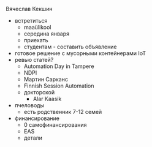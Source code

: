 Вячеслав Кекшин

- встретиться
	- maaülikool
	- середина января
	- приехать
	- студентам - составить объявление
- готовое решение с мусорными контейнерами IoT
- ревью статей?
	- Automation Day in Tampere
	- NDPI
	- Мартин Сарканс
	- Finnish Session Automation
	- докторской
		- Alar Kaasik
- пчеловоды
	- есть родственник 7-12 семей
- финансирование
	- 0 самофинансирования
	- EAS
	- детали